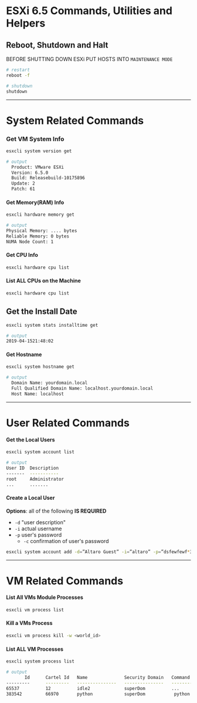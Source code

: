 # ESXi 6.5 Commands, Utilities and Helpers

## Reboot, Shutdown and Halt
BEFORE SHUTTING DOWN ESXi PUT HOSTS INTO ```MAINTENANCE MODE```

```bash
# restart
reboot -f

# shutdown
shutdown
```

-------------------


# System Related Commands

### Get VM System Info
```bash
esxcli system version get

# output
  Product: VMware ESXi
  Version: 6.5.0
  Build: Releasebuild-10175896
  Update: 2
  Patch: 61
```

#### Get Memory(RAM) Info
```bash
esxcli hardware memory get

# output
Physical Memory: .... bytes
Reliable Memory: 0 bytes
NUMA Node Count: 1
```

#### Get CPU Info
```bash
esxcli hardware cpu list
```

#### List ALL CPUs on the Machine
```bash
esxcli hardware cpu list
```

## Get the Install Date
```bash
esxcli system stats installtime get

# output
2019-04-1521:48:02
```

#### Get Hostname 
```bash
esxcli system hostname get

# output
  Domain Name: yourdomain.local
  Full Qualified Domain Name: localhost.yourdomain.local
  Host Name: localhost
```


-----------------

# User Related Commands

#### Get the Local Users
```bash
esxcli system account list

# output
User ID  Description
-------  -----------
root     Administrator
...      .......
```

#### Create a Local User
__Options__: all of the following __IS REQUIRED__
- ```-d``` "user description" 
- ```-i``` actual username
- ```-p``` user's password
  - ```-c``` confirmation of user's password

```bash
esxcli system account add -d=”Altaro Guest” -i=”altaro” -p=”dsfewfewf*3!4404″ -c=”dsfewfewf*3!4404″
```


----------------


# VM Related Commands

#### List All VMs Module Processes
```bash
esxcli vm process list
```

#### Kill a VMs Process
```bash
esxcli vm process kill -w <world_id>
```
#### List ALL VM Processes
```bash
esxcli system process list

# output
       Id      Cartel Id   Name              Security Domain   Command Line
---------      ---------   ---------------   ---------------   --------------------------------------
65537          12          idle2             superDom          ...
383542         66970       python            superDom           python /bin/esxcli system process list
```
